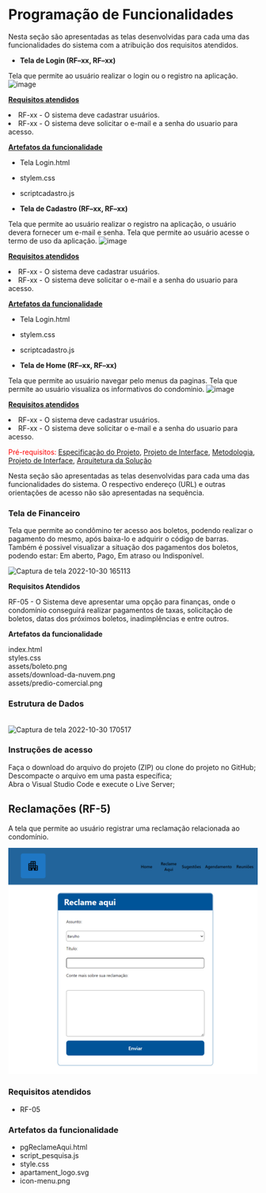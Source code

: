 # Programação de Funcionalidades

Nesta seção são apresentadas as telas desenvolvidas para cada uma das funcionalidades do sistema com a atribuição dos requisitos atendidos.

- **Tela de Login (RF–xx, RF–xx)**

Tela que permite ao usuário realizar o login ou o registro na aplicação.
![image](https://user-images.githubusercontent.com/8716603/198911146-1f354a68-2d74-4d25-bbb1-9b9367532a17.png)

<u>**Requisitos atendidos**</u>

<li>RF-xx - O sistema deve cadastrar usuários.</li>
<li>RF-xx - O sistema deve solicitar o e-mail e a senha do usuario para acesso.</li>

<u>**Artefatos da funcionalidade**</u>

- Tela Login.html
- stylem.css
- scriptcadastro.js


- **Tela de Cadastro (RF–xx, RF–xx)**

Tela que permite ao usuário realizar o registro na aplicação, o usuário devera fornecer um e-mail e senha.
Tela que permite ao usuário acesse o termo de uso da aplicação.
![image](https://user-images.githubusercontent.com/8716603/198911515-7c73ab9e-4730-4c9f-8c4a-c18fb2be5699.png)

<u>**Requisitos atendidos**</u>

<li>RF-xx - O sistema deve cadastrar usuários.</li>
<li>RF-xx - O sistema deve solicitar o e-mail e a senha do usuario para acesso.</li>

<u>**Artefatos da funcionalidade**</u>

- Tela Login.html
- stylem.css
- scriptcadastro.js



- **Tela de Home  (RF–xx, RF–xx)**

Tela que permite ao usuário navegar pelo menus da paginas. 
Tela que permite ao usuário visualiza os informativos do condominio.
![image](https://user-images.githubusercontent.com/8716603/198911827-22789958-dbe3-4e6e-8477-2baab329c029.png)

<u>**Requisitos atendidos**</u>

<li>RF-xx - O sistema deve cadastrar usuários.</li>
<li>RF-xx - O sistema deve solicitar o e-mail e a senha do usuario para acesso.</li>



<span style="color:red">Pré-requisitos: <a href="2-Especificação do Projeto.md"> Especificação do Projeto</a></span>, <a href="3-Projeto de Interface.md"> Projeto de Interface</a>, <a href="4-Metodologia.md"> Metodologia</a>, <a href="3-Projeto de Interface.md"> Projeto de Interface</a>, <a href="5-Arquitetura da Solução.md"> Arquitetura da Solução</a>

Nesta seção são apresentadas as telas desenvolvidas para cada uma das funcionalidades do sistema. O respectivo endereço (URL) e outras orientações de acesso não são apresentadas na sequência.

<h3> Tela de Financeiro </h3>

Tela que permite ao condômino ter acesso aos boletos, podendo realizar o pagamento do mesmo, após baixa-lo e adquirir o código de barras. Também é possivel visualizar a situação dos pagamentos dos boletos, podendo estar: Em aberto, Pago, Em atraso ou Indisponível.

![Captura de tela 2022-10-30 165113](https://user-images.githubusercontent.com/105026101/198900986-37445d7c-d393-489b-9d03-2662e4ae4abd.png)

<b> Requisitos Atendidos </b>

RF-05 - O Sistema deve apresentar uma opção para finanças, onde o condomínio conseguirá realizar pagamentos de taxas, solicitação de boletos, datas dos próximos boletos, inadimplências e entre outros.

<b> Artefatos da funcionalidade </b>

index.html <br>
styles.css <br>
assets/boleto.png <br>
assets/download-da-nuvem.png <br> 
assets/predio-comercial.png

<b><h3> Estrutura de Dados </b></h3>  
![Captura de tela 2022-10-30 170517](https://user-images.githubusercontent.com/105026101/198901496-0cc5807c-65f4-462a-bc5e-3ca4d991cfe1.png)

<b> <h3> Instruções de acesso </b> </h3>

Faça o download do arquivo do projeto (ZIP) ou clone do projeto no GitHub;<br>
Descompacte o arquivo em uma pasta específica;<br>
Abra o Visual Studio Code e execute o Live Server;


## Reclamações (RF-5)

A tela que permite ao usuário registrar uma reclamação relacionada ao condomínio.

![print da tela de reclamação](img/print_tela_reclame_aqui.png)

### Requisitos atendidos
- RF-05


### Artefatos da funcionalidade
- pgReclameAqui.html
- script_pesquisa.js
- style.css
- apartament_logo.svg
- icon-menu.png


  
